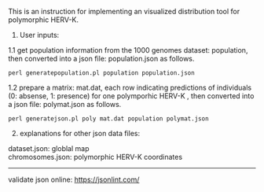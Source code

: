 This is an instruction for implementing an visualized distribution tool for polymorphic HERV-K. 

1. User inputs: 

1.1 get population information from the 1000 genomes dataset: population, 
then converted into a json file: population.json as follows.
```
perl generatepopulation.pl population population.json
```
1.2 prepare a matrix: mat.dat, each row indicating predictions of individuals (0: absense, 1: presence) for one polymporhic HERV-K ,
then converted into a json file: polymat.json as follows.
```
perl generatejson.pl poly mat.dat population polymat.json   
```

2. explanations for other json data files:

dataset.json:  globlal map  
chromosomes.json:  polymorphic HERV-K coordinates


-------------------------------

validate json online: https://jsonlint.com/

